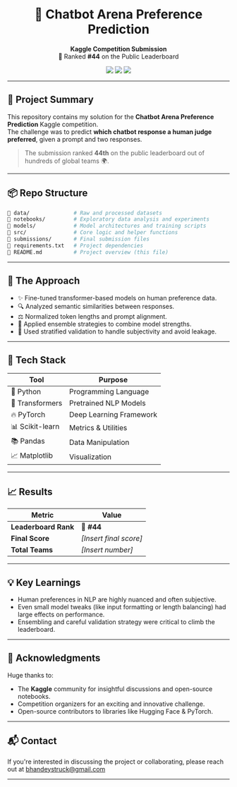 
<h1 align="center">🤖 Chatbot Arena Preference Prediction</h1>

<p align="center">
  <b>Kaggle Competition Submission</b><br>
  🏅 Ranked <b>#44</b> on the Public Leaderboard
</p>

<p align="center">
  <img src="https://img.shields.io/badge/Kaggle-Rank%2044-blue" />
  <img src="https://img.shields.io/badge/Model-NLP%20Pairwise%20Ranking-purple" />
  <img src="https://img.shields.io/badge/Framework-PyTorch%20%7C%20HuggingFace-yellow" />
</p>

---

## 🚀 Project Summary

This repository contains my solution for the **Chatbot Arena Preference Prediction** Kaggle competition.  
The challenge was to predict **which chatbot response a human judge preferred**, given a prompt and two responses.

> The submission ranked **44th** on the public leaderboard out of hundreds of global teams 🌍.

---

## 📦 Repo Structure

```bash
📂 data/              # Raw and processed datasets
📂 notebooks/         # Exploratory data analysis and experiments
📂 models/            # Model architectures and training scripts
📂 src/               # Core logic and helper functions
📂 submissions/       # Final submission files
📄 requirements.txt   # Project dependencies
📄 README.md          # Project overview (this file)
```

---

## 🧠 The Approach

- ✨ Fine-tuned transformer-based models on human preference data.
- 🔍 Analyzed semantic similarities between responses.
- ⚖️ Normalized token lengths and prompt alignment.
- 🔀 Applied ensemble strategies to combine model strengths.
- 🧪 Used stratified validation to handle subjectivity and avoid leakage.

---

## 🧰 Tech Stack

| Tool           | Purpose                        |
|----------------|--------------------------------|
| 🐍 Python       | Programming Language            |
| 🤗 Transformers | Pretrained NLP Models          |
| 🔥 PyTorch      | Deep Learning Framework        |
| 📊 Scikit-learn | Metrics & Utilities            |
| 📚 Pandas       | Data Manipulation              |
| 📈 Matplotlib   | Visualization                  |

---

## 📈 Results

| Metric         | Value          |
|----------------|----------------|
| **Leaderboard Rank** | 🥇 **#44**         |
| **Final Score**      | _[Insert final score]_ |
| **Total Teams**      | _[Insert number]_     |

---

## 💡 Key Learnings

- Human preferences in NLP are highly nuanced and often subjective.
- Even small model tweaks (like input formatting or length balancing) had large effects on performance.
- Ensembling and careful validation strategy were critical to climb the leaderboard.

---

## 🙌 Acknowledgments

Huge thanks to:
- The **Kaggle** community for insightful discussions and open-source notebooks.
- Competition organizers for an exciting and innovative challenge.
- Open-source contributors to libraries like Hugging Face & PyTorch.

---

## 📬 Contact

If you're interested in discussing the project or collaborating, please reach out at bhandeystruck@gmail.com

---
